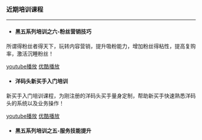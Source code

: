 ### 近期培训课程

---

* #### 黑五系列培训之六-粉丝营销技巧

所谓得粉丝者得天下，玩转内容营销，提升吸粉能力，增加粉丝得粘性，提高复购率，激活沉睡粉丝！

[youtube播放](https://youtu.be/qAjU-YfLU1w "youtube播放")  [优酷播放](http://v.youku.com/v_show/id_XMTc2NTIwMDQ5Ng==.html "优酷播放")

* #### 洋码头新买手入门培训

新买手入门培训课程，为刚注册的洋码头买手量身定制，帮助新买手快速熟悉洋码头的系统以及业务操作！

[youtube播放](https://youtu.be/DzgWiLuI0CI)  [优酷播放](http://v.youku.com/v_show/id_XMTc0MjA4MTc2MA==.html)

* #### 黑五系列培训之五-服务技能提升




